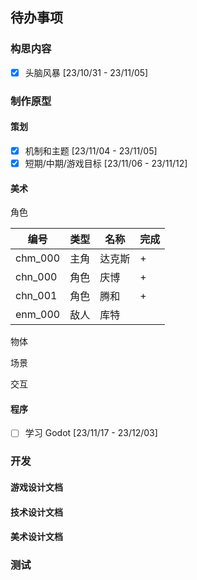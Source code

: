 ## 待办事项

### 构思内容

* [X] 头脑风暴 [23/10/31 - 23/11/05]

### 制作原型

#### 策划

* [X] 机制和主题 [23/11/04 - 23/11/05]
* [X] 短期/中期/游戏目标 [23/11/06 - 23/11/12]

#### 美术

角色

| 编号    | 类型 | 名称   | 完成 |
| ------- | ---- | ------ | ---- |
| chm_000 | 主角 | 达克斯 | +    | 
| chn_000 | 角色 | 庆博   | +    |
| chn_001 | 角色 | 腾和   | +    |
| enm_000 | 敌人 | 库特   |      |

物体

场景

交互

#### 程序

* [ ] 学习 Godot [23/11/17 - 23/12/03]

### 开发

#### 游戏设计文档

#### 技术设计文档

#### 美术设计文档

### 测试
